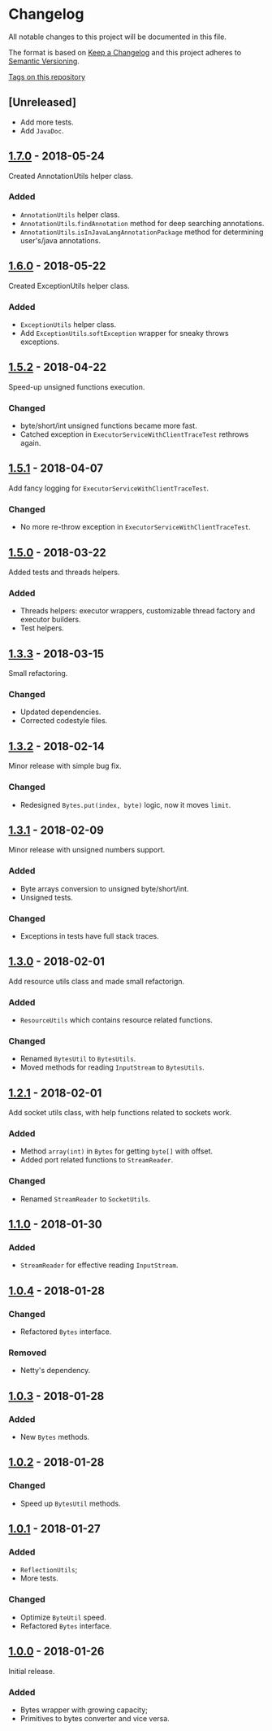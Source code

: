 # Changelog

All notable changes to this project will be documented in this file.

The format is based on [Keep a Changelog](http://keepachangelog.com/en/1.0.0/)
and this project adheres to [Semantic Versioning](http://semver.org/spec/v2.0.0.html).

[Tags on this repository](https://github.com/appulse-projects/utils-java/tags)

## [Unreleased]

- Add more tests.
- Add `JavaDoc`.

## [1.7.0](https://github.com/appulse-projects/utils-java/releases/tag/1.7.0) - 2018-05-24

Created AnnotationUtils helper class.

### Added

- `AnnotationUtils` helper class.
- `AnnotationUtils`.`findAnnotation` method for deep searching annotations.
- `AnnotationUtils`.`isInJavaLangAnnotationPackage` method for determining user's/java annotations.

## [1.6.0](https://github.com/appulse-projects/utils-java/releases/tag/1.6.0) - 2018-05-22

Created ExceptionUtils helper class.

### Added

- `ExceptionUtils` helper class.
- Add `ExceptionUtils`.`softException` wrapper for sneaky throws exceptions.

## [1.5.2](https://github.com/appulse-projects/utils-java/releases/tag/1.5.2) - 2018-04-22

Speed-up unsigned functions execution.

### Changed

- byte/short/int unsigned functions became more fast.
- Catched exception in `ExecutorServiceWithClientTraceTest` rethrows again.

## [1.5.1](https://github.com/appulse-projects/utils-java/releases/tag/1.5.1) - 2018-04-07

Add fancy logging for `ExecutorServiceWithClientTraceTest`.

### Changed

- No more re-throw exception in `ExecutorServiceWithClientTraceTest`.

## [1.5.0](https://github.com/appulse-projects/utils-java/releases/tag/1.5.0) - 2018-03-22

Added tests and threads helpers.

### Added

- Threads helpers: executor wrappers, customizable thread factory and executor builders.
- Test helpers.

## [1.3.3](https://github.com/appulse-projects/utils-java/releases/tag/1.3.3) - 2018-03-15

Small refactoring.

### Changed

- Updated dependencies.
- Corrected codestyle files.

## [1.3.2](https://github.com/appulse-projects/utils-java/releases/tag/1.3.2) - 2018-02-14

Minor release with simple bug fix.

### Changed

- Redesigned `Bytes.put(index, byte)` logic, now it moves `limit`.

## [1.3.1](https://github.com/appulse-projects/utils-java/releases/tag/1.3.1) - 2018-02-09

Minor release with unsigned numbers support.

### Added

- Byte arrays conversion to unsigned byte/short/int.
- Unsigned tests.

### Changed

- Exceptions in tests have full stack traces.

## [1.3.0](https://github.com/appulse-projects/utils-java/releases/tag/1.3.0) - 2018-02-01

Add resource utils class and made small refactorign.

### Added

- `ResourceUtils` which contains resource related functions.

### Changed

- Renamed `BytesUtil` to `BytesUtils`.
- Moved methods for reading `InputStream` to `BytesUtils`.

## [1.2.1](https://github.com/appulse-projects/utils-java/releases/tag/1.2.1) - 2018-02-01

Add socket utils class, with help functions related to sockets work.

### Added

- Method `array(int)` in `Bytes` for getting `byte[]` with offset.
- Added port related functions to `StreamReader`.

### Changed

- Renamed `StreamReader` to `SocketUtils`.

## [1.1.0](https://github.com/appulse-projects/utils-java/releases/tag/1.1.0) - 2018-01-30

### Added

- `StreamReader` for effective reading `InputStream`.

## [1.0.4](https://github.com/appulse-projects/utils-java/releases/tag/1.0.4) - 2018-01-28

### Changed

- Refactored `Bytes` interface.

### Removed

- Netty's dependency.

## [1.0.3](https://github.com/appulse-projects/utils-java/releases/tag/1.0.3) - 2018-01-28

### Added

- New `Bytes` methods.

## [1.0.2](https://github.com/appulse-projects/utils-java/releases/tag/1.0.2) - 2018-01-28

### Changed

- Speed up `BytesUtil` methods.

## [1.0.1](https://github.com/appulse-projects/utils-java/releases/tag/1.0.1) - 2018-01-27

### Added

- `ReflectionUtils`;
- More tests.

### Changed

- Optimize `ByteUtil` speed.
- Refactored `Bytes` interface.

## [1.0.0](https://github.com/appulse-projects/utils-java/releases/tag/1.0.0) - 2018-01-26

Initial release.

### Added

- Bytes wrapper with growing capacity;
- Primitives to bytes converter and vice versa.
